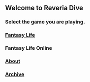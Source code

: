 ## Welcome to Reveria Dive
### Select the game you are playing.

### [Fantasy Life](https://reveriaexplorer.herokuapp.com)
### Fantasy Life Online
### [About](https://reveriadive.github.io/about)
### [Archive](https://reveriadive.github.io/locations)
